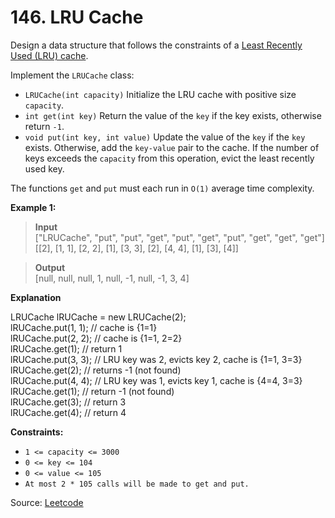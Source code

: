 # 146. LRU Cache

Design a data structure that follows the constraints of a [Least Recently Used (LRU) cache](https://en.wikipedia.org/wiki/Cache_replacement_policies#LRU).

Implement the `LRUCache` class:

- `LRUCache(int capacity)` Initialize the LRU cache with positive size `capacity`.
- `int get(int key)` Return the value of the `key` if the key exists, otherwise return `-1`.
- `void put(int key, int value)` Update the value of the `key` if the `key` exists. Otherwise, add the `key-value` pair
   to the cache. If the number of keys exceeds the `capacity` from this operation, evict the least recently used key.

The functions `get` and `put` must each run in `O(1)` average time complexity.

**Example 1:**

> **Input**<br>
> ["LRUCache", "put", "put", "get", "put", "get", "put", "get", "get", "get"]<br>
> [[2], [1, 1], [2, 2], [1], [3, 3], [2], [4, 4], [1], [3], [4]]

> **Output**<br>
> [null, null, null, 1, null, -1, null, -1, 3, 4]

**Explanation**

LRUCache lRUCache = new LRUCache(2);<br>
lRUCache.put(1, 1); // cache is {1=1}<br>
lRUCache.put(2, 2); // cache is {1=1, 2=2}<br>
lRUCache.get(1);    // return 1<br>
lRUCache.put(3, 3); // LRU key was 2, evicts key 2, cache is {1=1, 3=3}<br>
lRUCache.get(2);    // returns -1 (not found)<br>
lRUCache.put(4, 4); // LRU key was 1, evicts key 1, cache is {4=4, 3=3}<br>
lRUCache.get(1);    // return -1 (not found)<br>
lRUCache.get(3);    // return 3<br>
lRUCache.get(4);    // return 4<br>

**Constraints:**

- `1 <= capacity <= 3000`
- `0 <= key <= 104`
- `0 <= value <= 105`
- `At most 2 * 105 calls will be made to get and put.`

Source: [Leetcode](https://leetcode.com/problems/lru-cache/description/)
